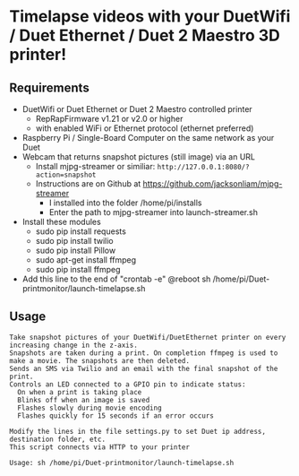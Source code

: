 # Timelapse videos with your DuetWifi / Duet Ethernet / Duet 2 Maestro 3D printer!

## Requirements

  * DuetWifi or Duet Ethernet or Duet 2 Maestro controlled printer
    - RepRapFirmware v1.21 or v2.0 or higher
    - with enabled WiFi or Ethernet protocol (ethernet preferred)
  * Raspberry Pi / Single-Board Computer on the same network as your Duet
  * Webcam that returns snapshot pictures (still image) via an URL
    - Install mjpg-streamer or similiar: `http://127.0.0.1:8080/?action=snapshot`
    - Instructions are on Github at https://github.com/jacksonliam/mjpg-streamer
      - I installed into the folder /home/pi/installs
      - Enter the path to mjpg-streamer into launch-streamer.sh
  * Install these modules
      - sudo pip install requests
      - sudo pip install twilio
      - sudo pip install Pillow
      - sudo apt-get install ffmpeg
      - sudo pip install ffmpeg
  * Add this line to the end of "crontab -e"
      @reboot sh /home/pi/Duet-printmonitor/launch-timelapse.sh

## Usage
```
Take snapshot pictures of your DuetWifi/DuetEthernet printer on every increasing change in the z-axis.
Snapshots are taken during a print. On completion ffmpeg is used to make a movie. The snapshots are then deleted.
Sends an SMS via Twilio and an email with the final snapshot of the print.
Controls an LED connected to a GPIO pin to indicate status:
  On when a print is taking place
  Blinks off when an image is saved
  Flashes slowly during movie encoding
  Flashes quickly for 15 seconds if an error occurs

Modify the lines in the file settings.py to set Duet ip address, destination folder, etc.
This script connects via HTTP to your printer

Usage: sh /home/pi/Duet-printmonitor/launch-timelapse.sh
